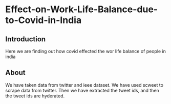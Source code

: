 # Effect-on-Work-Life-Balance-due-to-Covid-in-India

## Introduction
Here we are finding out how covid effected the wor life balance of people in india

## About

We have taken data from twitter and ieee dataset. We have used scweet to scrape data from twitter.
Then we have extracted the tweet ids, and then the tweet ids are hyderated.













